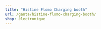 ```yaml
---
title: "Histine Flomo Charging booth"
url: /ganta/histine-flomo-charging-booth/
shop: électronique
---
```

